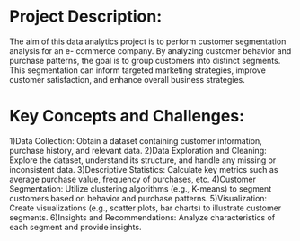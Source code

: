 # Project Description:

The aim of this data analytics project is to perform customer segmentation analysis for an e-
commerce company. By analyzing customer behavior and purchase patterns, the goal is to
group customers into distinct segments. This segmentation can inform targeted marketing
strategies, improve customer satisfaction, and enhance overall business strategies.

# Key Concepts and Challenges:

1)Data Collection: Obtain a dataset containing customer information, purchase history, and
relevant data.
2)Data Exploration and Cleaning: Explore the dataset, understand its structure, and handle
any missing or inconsistent data.
3)Descriptive Statistics: Calculate key metrics such as average purchase value, frequency of
purchases, etc.
4)Customer Segmentation: Utilize clustering algorithms (e.g., K-means) to segment
customers based on behavior and purchase patterns.
5)Visualization: Create visualizations (e.g., scatter plots, bar charts) to illustrate customer
segments.
6)Insights and Recommendations: Analyze characteristics of each segment and provide
insights.
